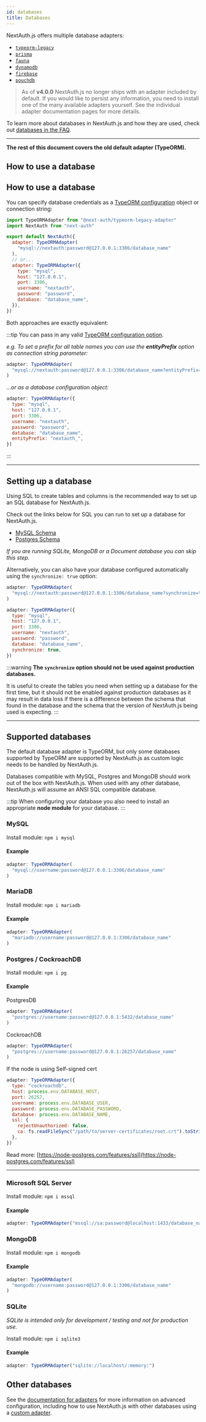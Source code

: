 ```yaml
---
id: databases
title: Databases
---
```


NextAuth.js offers multiple database adapters:

- [`typeorm-legacy`](./../adapters/typeorm/typeorm-overview)
- [`prisma`](./../adapters/prisma)
- [`fauna`](./../adapters/fauna)
- [`dynamodb`](./../adapters/dynamodb)
- [`firebase`](./../adapters/firebase)
- [`pouchdb`](./../adapters/pouchdb)

> As of **v4.0.0** NextAuth.js no longer ships with an adapter included by default. If you would like to persist any information, you need to install one of the many available adapters yourself. See the individual adapter documentation pages for more details.

To learn more about databases in NextAuth.js and how they are used, check out [databases in the FAQ](/faq#databases).

---

**The rest of this document covers the old default adapter (TypeORM).**

## How to use a database

## How to use a database

You can specify database credentials as a [TypeORM configuration](https://github.com/typeorm/typeorm/blob/master/docs/using-ormconfig.md) object or connection string:

```js title="pages/api/auth/[...nextauth].js"
import TypeORMAdapter from "@next-auth/typeorm-legacy-adapter"
import NextAuth from "next-auth"

export default NextAuth({
  adapter: TypeORMAdapter(
    "mysql://nextauth:password@127.0.0.1:3306/database_name"
  ),
  // or...
  adapter: TypeORMAdapter({
    type: "mysql",
    host: "127.0.0.1",
    port: 3306,
    username: "nextauth",
    password: "password",
    database: "database_name",
  }),
})
```

Both approaches are exactly equivalent:

:::tip
You can pass in any valid [TypeORM configuration option](https://github.com/typeorm/typeorm/blob/master/docs/using-ormconfig.md).

_e.g. To set a prefix for all table names you can use the **entityPrefix** option as connection string parameter:_

```js
adapter: TypeORMAdapter(
  "mysql://nextauth:password@127.0.0.1:3306/database_name?entityPrefix=nextauth_"
)
```

_…or as a database configuration object:_

```js
adapter: TypeORMAdapter({
  type: "mysql",
  host: "127.0.0.1",
  port: 3306,
  username: "nextauth",
  password: "password",
  database: "database_name",
  entityPrefix: "nextauth_",
})
```

:::

---

## Setting up a database

Using SQL to create tables and columns is the recommended way to set up an SQL database for NextAuth.js.

Check out the links below for SQL you can run to set up a database for NextAuth.js.

- [MySQL Schema](/adapters/typeorm/mysql)
- [Postgres Schema](/adapters/typeorm/postgres)

_If you are running SQLite, MongoDB or a Document database you can skip this step._

Alternatively, you can also have your database configured automatically using the `synchronize: true` option:

```js
adapter: TypeORMAdapter(
  "mysql://nextauth:password@127.0.0.1:3306/database_name?synchronize=true"
)
```

```js
adapter: TypeORMAdapter({
  type: "mysql",
  host: "127.0.0.1",
  port: 3306,
  username: "nextauth",
  password: "password",
  database: "database_name",
  synchronize: true,
})
```

:::warning
**The `synchronize` option should not be used against production databases.**

It is useful to create the tables you need when setting up a database for the first time, but it should not be enabled against production databases as it may result in data loss if there is a difference between the schema that found in the database and the schema that the version of NextAuth.js being used is expecting.
:::

---

## Supported databases

The default database adapter is TypeORM, but only some databases supported by TypeORM are supported by NextAuth.js as custom logic needs to be handled by NextAuth.js.

Databases compatible with MySQL, Postgres and MongoDB should work out of the box with NextAuth.js. When used with any other database, NextAuth.js will assume an ANSI SQL compatible database.

:::tip
When configuring your database you also need to install an appropriate **node module** for your database.
:::

### MySQL

Install module:
`npm i mysql`

#### Example

```js
adapter: TypeORMAdapter(
  "mysql://username:password@127.0.0.1:3306/database_name"
)
```

### MariaDB

Install module:
`npm i mariadb`

#### Example

```js
adapter: TypeORMAdapter(
  "mariadb://username:password@127.0.0.1:3306/database_name"
)
```

### Postgres / CockroachDB

Install module:
`npm i pg`

#### Example

PostgresDB

```js
adapter: TypeORMAdapter(
  "postgres://username:password@127.0.0.1:5432/database_name"
)
```

CockroachDB

```js
adapter: TypeORMAdapter(
  "postgres://username:password@127.0.0.1:26257/database_name"
)
```

If the node is using Self-signed cert

```js
adapter: TypeORMAdapter({
  type: "cockroachdb",
  host: process.env.DATABASE_HOST,
  port: 26257,
  username: process.env.DATABASE_USER,
  password: process.env.DATABASE_PASSWORD,
  database: process.env.DATABASE_NAME,
  ssl: {
    rejectUnauthorized: false,
    ca: fs.readFileSync("/path/to/server-certificates/root.crt").toString(),
  },
})
```

Read more: [https://node-postgres.com/features/ssl](https://node-postgres.com/features/ssl)

---

### Microsoft SQL Server

Install module:
`npm i mssql`

#### Example

```js
adapter: TypeORMAdapter("mssql://sa:password@localhost:1433/database_name")
```

### MongoDB

Install module:
`npm i mongodb`

#### Example

```js
adapter: TypeORMAdapter(
  "mongodb://username:password@127.0.0.1:3306/database_name"
)
```

### SQLite

_SQLite is intended only for development / testing and not for production use._

Install module:
`npm i sqlite3`

#### Example

```js
adapter: TypeORMAdapter("sqlite://localhost/:memory:")
```

## Other databases

See the [documentation for adapters](/adapters/overview) for more information on advanced configuration, including how to use NextAuth.js with other databases using a [custom adapter](/tutorials/creating-a-database-adapter).
